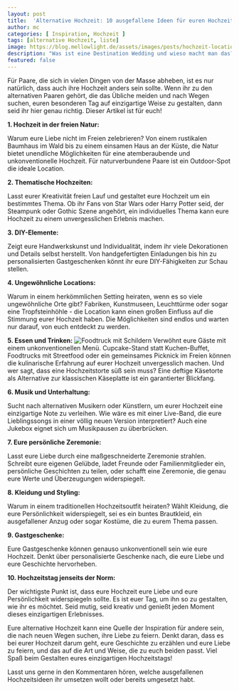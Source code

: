 ```yaml
---
layout: post
title:  'Alternative Hochzeit: 10 ausgefallene Ideen für euren Hochzeitstag'
author: mc
categories: [ Inspiration, Hochzeit ]
tags: [alternative Hochzeit, liste]
image: https://blog.mellowlight.de/assets/images/posts/hochzeit-location-park.webp
description: "Was ist eine Destination Wedding und wieso macht man das?"
featured: false
---
```

Für Paare, die sich in vielen Dingen von der Masse abheben, ist es nur natürlich, dass auch ihre Hochzeit anders sein sollte. Wenn ihr zu den alternativen Paaren gehört, die das Übliche meiden und nach Wegen suchen, euren besonderen Tag auf einzigartige Weise zu gestalten, dann seid ihr hier genau richtig. Dieser Artikel ist für euch!

**1. Hochzeit in der freien Natur:**

Warum eure Liebe nicht im Freien zelebrieren? Von einem rustikalen Baumhaus im Wald bis zu einem einsamen Haus an der Küste, die Natur bietet unendliche Möglichkeiten für eine atemberaubende und unkonventionelle Hochzeit. Für naturverbundene Paare ist ein Outdoor-Spot die ideale Location.

**2. Thematische Hochzeiten:**

Lasst eurer Kreativität freien Lauf und gestaltet eure Hochzeit um ein bestimmtes Thema. Ob ihr Fans von Star Wars oder Harry Potter seid, der Steampunk oder Gothic Szene angehört, ein individuelles Thema kann eure Hochzeit zu einem unvergesslichen Erlebnis machen. 

**3. DIY-Elemente:**

Zeigt eure Handwerkskunst und Individualität, indem ihr viele Dekorationen und Details selbst herstellt. Von handgefertigten Einladungen bis hin zu personalisierten Gastgeschenken könnt ihr eure DIY-Fähigkeiten zur Schau stellen.

**4. Ungewöhnliche Locations:**

Warum in einem herkömmlichen Setting heiraten, wenn es so viele ungewöhnliche Orte gibt? Fabriken, Kunstmuseen, Leuchttürme oder sogar eine Tropfsteinhöhle - die Location kann einen großen Einfluss auf die Stimmung eurer Hochzeit haben. Die Möglichkeiten sind endlos und warten nur darauf, von euch entdeckt zu werden.

**5. Essen und Trinken:**
![Foodtruck mit Schildern](https://blog.mellowlight.de/assets/images/posts/foodtruck.webp)
Verwöhnt eure Gäste mit einem unkonventionellen Menü. Cupcake-Stand statt Kuchen-Buffet, Foodtrucks mit Streetfood oder ein gemeinsames Picknick im Freien können die kulinarische Erfahrung auf eurer Hochzeit unvergesslich machen. Und wer sagt, dass eine Hochzeitstorte süß sein muss? Eine deftige Käsetorte als Alternative zur klassischen Käseplatte ist ein garantierter Blickfang.

**6. Musik und Unterhaltung:**

Sucht nach alternativen Musikern oder Künstlern, um eurer Hochzeit eine einzigartige Note zu verleihen. Wie wäre es mit einer Live-Band, die eure Lieblingssongs in einer völlig neuen Version interpretiert? Auch eine Jukebox eignet sich um Musikpausen zu überbrücken.

**7. Eure persönliche Zeremonie:**

Lasst eure Liebe durch eine maßgeschneiderte Zeremonie strahlen. Schreibt eure eigenen Gelübde, ladet Freunde oder Familienmitglieder ein, persönliche Geschichten zu teilen, oder schafft eine Zeremonie, die genau eure Werte und Überzeugungen widerspiegelt.

**8. Kleidung und Styling:**

Warum in einem traditionellen Hochzeitsoutfit heiraten? Wählt Kleidung, die eure Persönlichkeit widerspiegelt, sei es ein buntes Brautkleid, ein ausgefallener Anzug oder sogar Kostüme, die zu eurem Thema passen.

**9. Gastgeschenke:**

Eure Gastgeschenke können genauso unkonventionell sein wie eure Hochzeit. Denkt über personalisierte Geschenke nach, die eure Liebe und eure Geschichte hervorheben.

**10. Hochzeitstag jenseits der Norm:**

Der wichtigste Punkt ist, dass eure Hochzeit eure Liebe und eure Persönlichkeit widerspiegeln sollte. Es ist euer Tag, um ihn so zu gestalten, wie ihr es möchtet. Seid mutig, seid kreativ und genießt jeden Moment dieses einzigartigen Erlebnisses.

Eure alternative Hochzeit kann eine Quelle der Inspiration für andere sein, die nach neuen Wegen suchen, ihre Liebe zu feiern. Denkt daran, dass es bei eurer Hochzeit darum geht, eure Geschichte zu erzählen und eure Liebe zu feiern, und das auf die Art und Weise, die zu euch beiden passt. Viel Spaß beim Gestalten eures einzigartigen Hochzeitstags!

Lasst uns gerne in den Kommentaren hören, welche ausgefallenen Hochzeitsideen ihr umsetzen wollt oder bereits umgesetzt habt.